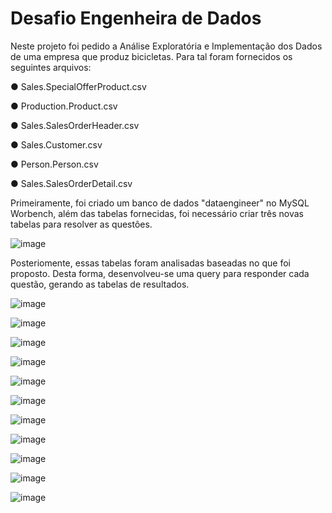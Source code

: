 # Desafio Engenheira de Dados
Neste projeto foi pedido a Análise Exploratória e Implementação dos Dados de uma empresa que produz bicicletas.
Para tal foram fornecidos os seguintes arquivos:

● Sales.SpecialOfferProduct.csv

● Production.Product.csv

● Sales.SalesOrderHeader.csv

● Sales.Customer.csv

● Person.Person.csv

● Sales.SalesOrderDetail.csv

Primeiramente, foi criado um banco de dados "dataengineer" no MySQL Worbench, além das tabelas fornecidas,
foi necessário criar três novas tabelas para resolver as questões.

![image](https://user-images.githubusercontent.com/96089256/163693049-f3b84669-8b8f-4141-abda-afc8c2f4991b.png)


Posteriomente, essas tabelas foram analisadas baseadas no que foi proposto. 
Desta forma, desenvolveu-se uma query para responder cada questão, gerando as tabelas de resultados.


![image](https://user-images.githubusercontent.com/96089256/163693075-42fdec5f-e98f-4d98-abe4-70c8edd09797.png)

![image](https://user-images.githubusercontent.com/96089256/163693091-868130ac-08b1-4a70-bdd1-565a459c97e7.png)

![image](https://user-images.githubusercontent.com/96089256/163693130-0875c8c7-d23a-4bdc-9115-cecc65743a58.png)

![image](https://user-images.githubusercontent.com/96089256/163694295-e5228c69-8800-494c-822e-375d1b2e454f.png)

![image](https://user-images.githubusercontent.com/96089256/163694306-10f6a27d-af98-411f-9b6a-e9d0bb8a42fb.png)

![image](https://user-images.githubusercontent.com/96089256/163694339-ccce60b8-f9bd-41d3-9338-227cd98f651c.png)

![image](https://user-images.githubusercontent.com/96089256/163694351-d65afa42-e1c6-4617-98d9-9a4becd36dc7.png)

![image](https://user-images.githubusercontent.com/96089256/163694368-26b3b92d-9260-42bc-948f-bbab36a53882.png)

![image](https://user-images.githubusercontent.com/96089256/163694440-33c083bb-ca1f-4071-b6c9-82cfa4603d8b.png)

![image](https://user-images.githubusercontent.com/96089256/163694451-5c3cb37b-2187-4619-a2c4-a0bc6a8e280f.png)

![image](https://user-images.githubusercontent.com/96089256/163694459-00b932ed-8bef-44ab-9aa8-3679f6974e94.png)
